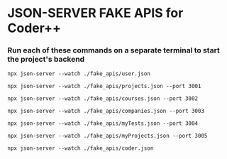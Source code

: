 # JSON-SERVER FAKE APIS for Coder++

### Run each of these commands on a separate terminal to start the project's backend

```
npx json-server --watch ./fake_apis/user.json

npx json-server --watch ./fake_apis/projects.json --port 3001

npx json-server --watch ./fake_apis/courses.json --port 3002

npx json-server --watch ./fake_apis/companies.json --port 3003

npx json-server --watch ./fake_apis/myTests.json --port 3004

npx json-server --watch ./fake_apis/myProjects.json --port 3005
```

```
npx json-server --watch ./fake_apis/coder.json
```